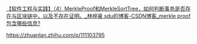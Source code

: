 [【软件工程与实践】（4）MerkleProof和MerkleSortTree，如何判断事务是否存在与区块链中，以及不存在证明。_林梓豪 sdu的博客-CSDN博客_merkle proof包含哪些信息?](https://blog.csdn.net/weixin_45932150/article/details/120909270)

https://zhuanlan.zhihu.com/p/111103795
